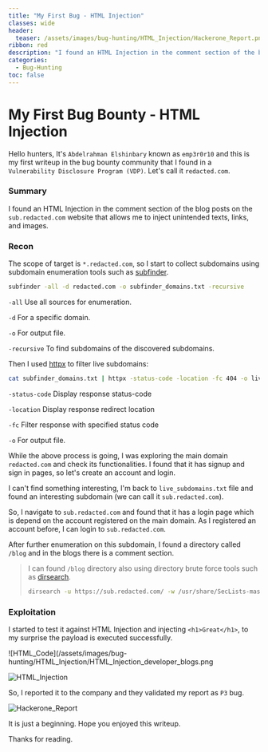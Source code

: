 ```yaml
---
title: "My First Bug - HTML Injection"
classes: wide
header:
  teaser: /assets/images/bug-hunting/HTML_Injection/Hackerone_Report.png
ribbon: red
description: "I found an HTML Injection in the comment section of the blog posts on the `sub.redacted.com` website that allows me to inject unintended texts, links, and images."
categories:
  - Bug-Hunting
toc: false
---
```


# My First Bug Bounty - HTML Injection

Hello hunters, It's `Abdelrahman Elshinbary` known as `emp3r0r10` and this is my first writeup in the bug bounty community that I found in a `Vulnerability Disclosure Program (VDP)`. Let's call it `redacted.com`.

### Summary

I found an HTML Injection in the comment section of the blog posts on the `sub.redacted.com` website that allows me to inject unintended texts, links, and images.

### Recon

The scope of target is `*.redacted.com`, so I start to collect subdomains using subdomain enumeration tools such as [subfinder](https://github.com/projectdiscovery/subfinder).

```bash
subfinder -all -d redacted.com -o subfinder_domains.txt -recursive
```

`-all` Use all sources for enumeration.

`-d` For a specific domain.

`-o` For output file.

`-recursive` To find subdomains of the discovered subdomains.

Then I used [httpx](https://github.com/projectdiscovery/httpx) to filter live subdomains:

```bash
cat subfinder_domains.txt | httpx -status-code -location -fc 404 -o live_subdomains.txt
```

`-status-code` Display response status-code

`-location` Display response redirect location

`-fc` Filter response with specified status code

`-o` For output file.

While the above process is going, I was exploring the main domain `redacted.com` and check its functionalities. I found that it has signup and sign in pages, so let's create an account and login.

I can't find something interesting, I'm back to `live_subdomains.txt` file and found an interesting subdomain (we can call it `sub.redacted.com`).

So, I navigate to `sub.redacted.com` and found that it has a login page which is depend on the account registered on the main domain. As I registered an account before, I can login to `sub.redacted.com`.

After further enumeration on this subdomain, I found a directory called `/blog` and in the blogs there is a comment section.

> I can found `/blog` directory also using directory brute force tools such as [dirsearch](https://github.com/maurosoria/dirsearch).
>
> ```bash
> dirsearch -u https://sub.redacted.com/ -w /usr/share/SecLists-master/Discovery/Web-Content/directory-list-2.3-medium.txt
> ```
>

### Exploitation

I started to test it against HTML Injection and injecting `<h1>Great</h1>`, to my surprise the payload is executed successfully.

![HTML_Code](/assets/images/bug-hunting/HTML_Injection/HTML_Injection_developer_blogs.png



![HTML_Injection](/assets/images/bug-hunting/HTML_Injection/HTML_Injection_developer_blogs.png)

So, I reported it to the company and they validated my report as `P3` bug.



![Hackerone_Report](/assets/images/bug-hunting/HTML_Injection/HTML_Injection_developer_blogs.png)

It is just a beginning. Hope you enjoyed this writeup.

Thanks for reading.